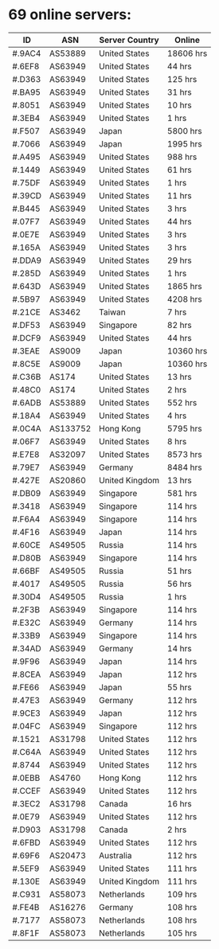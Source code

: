 # 69 online servers:

| ID | ASN | Server Country | Online |
| ------ | ------ | ------ | ------ |
| #.9AC4 | AS53889 | United States | 18606 hrs |
| #.6EF8 | AS63949 | United States | 44 hrs |
| #.D363 | AS63949 | United States | 125 hrs |
| #.BA95 | AS63949 | United States | 31 hrs |
| #.8051 | AS63949 | United States | 10 hrs |
| #.3EB4 | AS63949 | United States | 1 hrs |
| #.F507 | AS63949 | Japan | 5800 hrs |
| #.7066 | AS63949 | Japan | 1995 hrs |
| #.A495 | AS63949 | United States | 988 hrs |
| #.1449 | AS63949 | United States | 61 hrs |
| #.75DF | AS63949 | United States | 1 hrs |
| #.39CD | AS63949 | United States | 11 hrs |
| #.B445 | AS63949 | United States | 3 hrs |
| #.07F7 | AS63949 | United States | 44 hrs |
| #.0E7E | AS63949 | United States | 3 hrs |
| #.165A | AS63949 | United States | 3 hrs |
| #.DDA9 | AS63949 | United States | 29 hrs |
| #.285D | AS63949 | United States | 1 hrs |
| #.643D | AS63949 | United States | 1865 hrs |
| #.5B97 | AS63949 | United States | 4208 hrs |
| #.21CE | AS3462 | Taiwan | 7 hrs |
| #.DF53 | AS63949 | Singapore | 82 hrs |
| #.DCF9 | AS63949 | United States | 44 hrs |
| #.3EAE | AS9009 | Japan | 10360 hrs |
| #.8C5E | AS9009 | Japan | 10360 hrs |
| #.C36B | AS174 | United States | 13 hrs |
| #.48C0 | AS174 | United States | 2 hrs |
| #.6ADB | AS53889 | United States | 552 hrs |
| #.18A4 | AS63949 | United States | 4 hrs |
| #.0C4A | AS133752 | Hong Kong | 5795 hrs |
| #.06F7 | AS63949 | United States | 8 hrs |
| #.E7E8 | AS32097 | United States | 8573 hrs |
| #.79E7 | AS63949 | Germany | 8484 hrs |
| #.427E | AS20860 | United Kingdom | 13 hrs |
| #.DB09 | AS63949 | Singapore | 581 hrs |
| #.3418 | AS63949 | Singapore | 114 hrs |
| #.F6A4 | AS63949 | Singapore | 114 hrs |
| #.4F16 | AS63949 | Japan | 114 hrs |
| #.60CE | AS49505 | Russia | 114 hrs |
| #.D80B | AS63949 | Singapore | 114 hrs |
| #.66BF | AS49505 | Russia | 51 hrs |
| #.4017 | AS49505 | Russia | 56 hrs |
| #.30D4 | AS49505 | Russia | 1 hrs |
| #.2F3B | AS63949 | Singapore | 114 hrs |
| #.E32C | AS63949 | Germany | 114 hrs |
| #.33B9 | AS63949 | Singapore | 114 hrs |
| #.34AD | AS63949 | Germany | 14 hrs |
| #.9F96 | AS63949 | Japan | 114 hrs |
| #.8CEA | AS63949 | Japan | 112 hrs |
| #.FE66 | AS63949 | Japan | 55 hrs |
| #.47E3 | AS63949 | Germany | 112 hrs |
| #.9CE3 | AS63949 | Japan | 112 hrs |
| #.04FC | AS63949 | Singapore | 112 hrs |
| #.1521 | AS31798 | United States | 112 hrs |
| #.C64A | AS63949 | United States | 112 hrs |
| #.8744 | AS63949 | United States | 112 hrs |
| #.0EBB | AS4760 | Hong Kong | 112 hrs |
| #.CCEF | AS63949 | United States | 112 hrs |
| #.3EC2 | AS31798 | Canada | 16 hrs |
| #.0E79 | AS63949 | United States | 112 hrs |
| #.D903 | AS31798 | Canada | 2 hrs |
| #.6FBD | AS63949 | United States | 112 hrs |
| #.69F6 | AS20473 | Australia | 112 hrs |
| #.5EF9 | AS63949 | United States | 111 hrs |
| #.130E | AS63949 | United Kingdom | 111 hrs |
| #.C931 | AS58073 | Netherlands | 109 hrs |
| #.FE4B | AS16276 | Germany | 108 hrs |
| #.7177 | AS58073 | Netherlands | 108 hrs |
| #.8F1F | AS58073 | Netherlands | 105 hrs |

